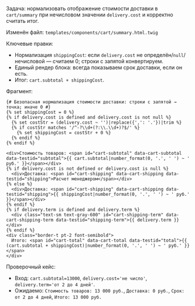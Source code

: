 Задача: нормализовать отображение стоимости доставки в `cart/summary` при нечисловом значении `delivery.cost` и корректно считать итог.

Изменён файл: `templates/components/cart/summary.html.twig`

Ключевые правки:
- Нормализация `shippingCost`: если `delivery.cost` не определён/`null`/нечисловой — считаем 0; строки с запятой конвертируем.
- Единый рендер блока: всегда показываем срок доставки, если он есть.
- Итог: `cart.subtotal + shippingCost`.

Фрагмент:

```twig
{# Безопасная нормализация стоимости доставки: строки c запятой → точка; иначе 0 #}
{% set shippingCost = 0 %}
{% if delivery.cost is defined and delivery.cost is not null %}
  {% set costStr = (delivery.cost ~ '')|replace({',': '.'})|trim %}
  {% if costStr matches '/^-?\\d+(?:\\.\\d+)?$/' %}
    {% set shippingCost = costStr + 0 %}
  {% endif %}
{% endif %}

<div>Стоимость товаров: <span id="cart-subtotal" data-cart-subtotal data-testid="subtotal">{{ cart.subtotal|number_format(0, '.', ' ') ~ ' руб.' }}</span></div>
{% if delivery.cost is not defined or delivery.cost is null %}
  <div>Доставка: <span id="cart-shipping" data-cart-shipping data-testid="shipping">Расчет менеджером</span></div>
{% else %}
  <div>Доставка: <span id="cart-shipping" data-cart-shipping data-testid="shipping">{{ shippingCost|number_format(0, '.', ' ') ~ ' руб.' }}</span></div>
{% endif %}
{% if delivery.term is defined and delivery.term %}
  <div class="text-sm text-gray-600" id="cart-shipping-term" data-cart-shipping-term data-testid="shipping-term">{{ delivery.term }}</div>
{% endif %}
<div class="border-t pt-2 font-semibold">
  Итого: <span id="cart-total" data-cart-total data-testid="total">{{ (cart.subtotal + shippingCost)|number_format(0, '.', ' ') ~ ' руб.' }}</span>
</div>
```

Проверочный кейс:
- Вход: `cart.subtotal=13000`, `delivery.cost='не число'`, `delivery.term='от 2 до 4 дней'`.
- Ожидаемо: `Стоимость товаров: 13 000 руб.`, `Доставка: 0 руб.`, `Срок: от 2 до 4 дней`, `Итого: 13 000 руб.`


